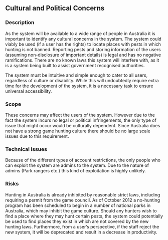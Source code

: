 ## Cultural and Political Concerns

### Description

As the system will be available to a wide range of people in Australia it is important to identify any cultural concerns in the system. The system could viably be used (if a user has the rights) to locate places with pests in which hunting is not banned. Reporting pests and storing information of the users (assuming non-disclosure of important details) is legal and has no negative ramifications. There are no known laws this system will interfere with, as it is a system being built to assist government recognised authorities.

The system must be intuitive and simple enough to cater to all users, regardless of culture or disability. While this will undoubtedly require extra time for the development of the system, it is a necessary task to ensure universal accessibility.

### Scope

These concerns may affect the users of the system. However due to the fact the system incurs no legal or political infringements, the only type of issue that might occur would be culturally dependent. Since Australia does not have a strong game hunting culture there should be no large scale issues due to this requirement.

### Technical Issues

Because of the different types of account restrictions, the only people who can exploit the system are admins to the system. Due to the nature of admins (Park rangers etc.) this kind of exploitation is highly unlikely.

### Risks

Hunting in Australia is already inhibited by reasonable strict laws, including requiring a permit from the game council. As of October 2012 a no-hunting program has been scheduled to begin in a number of national parks in Australia, which may inhibit the game culture.  Should any hunters wish to find a place where they may hunt certain pests, the system could potentially be used to find places they exist in which are not covered by the new hunting laws. Furthermore, from a user’s perspective, if the staff reject the new system, it will be deprecated and result in a decrease in productivity.